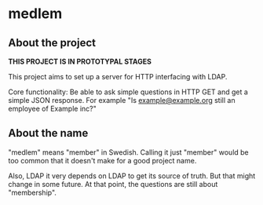 medlem
=======

About the project
-----------------

**THIS PROJECT IS IN PROTOTYPAL STAGES**

This project aims to set up a server for HTTP interfacing with LDAP.

Core functionality: Be able to ask simple questions in HTTP GET and
get a simple JSON response. 
For example "Is example@example.org still an employee of Example inc?"

About the name
--------------

"medlem" means "member" in Swedish. Calling it just "member" would be too
common that it doesn't make for a good project name.

Also, LDAP it very depends on LDAP to get its source of truth. But that
might change in some future. At that point, the questions are still about
"membership".
